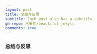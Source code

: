 ```yaml
---
layout: post
title: 总结与反思
subtitle: Each post also has a subtitle
gh-repo: 吕昊佳/beautiful-jekyll
comments: true
---
```


### 总结与反思
